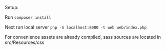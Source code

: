 Setup:

Run
``composer install``

Next run local server
``php -S localhost:8080 -t web web/index.php``

For convenience assets are already compiled, sass sources are located in src/Resources/css